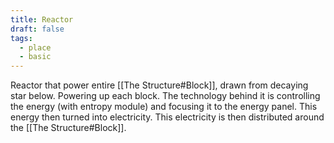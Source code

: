 ```yaml
---
title: Reactor
draft: false
tags:
  - place
  - basic
---
```


Reactor that power entire [[The Structure#Block]], drawn from decaying star below. Powering up each block. The technology behind it is controlling the energy (with entropy module) and focusing it to the energy panel. This energy then turned into electricity. This electricity is then distributed around the  [[The Structure#Block]].